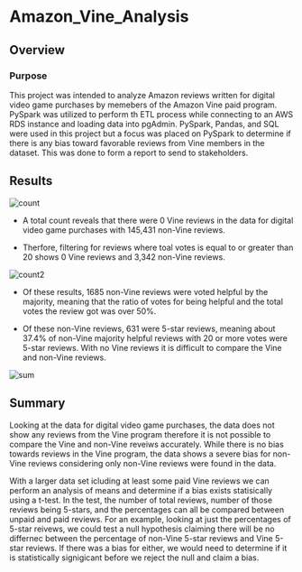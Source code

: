 # Amazon_Vine_Analysis

## Overview

### Purpose

This project was intended to analyze Amazon reviews written for digital video game purchases by memebers of the Amazon Vine paid program. PySpark was utilized to perform th ETL process while connecting to an AWS RDS instance and loading data into pgAdmin. PySpark, Pandas, and SQL were used in this project but a focus was placed on PySpark to determine if there is any bias toward favorable reviews from Vine members in the dataset. This was done to form a report to send to stakeholders. 

## Results

![count](https://user-images.githubusercontent.com/94864663/164930952-842abb91-0405-41d3-971c-5ced38e0a0c6.png)

- A total count reveals that there were 0 Vine reviews in the data for digital video game purchases with 145,431 non-Vine reviews. 



- Therfore, filtering for reviews where toal votes is equal to or greater than 20 shows 0 Vine reviews and 3,342 non-Vine reviews. 

![count2](https://user-images.githubusercontent.com/94864663/164932099-7e4a23df-e1c1-47aa-81a1-41e291949ca1.png)

- Of these results, 1685 non-Vine reviews were voted helpful by the majority, meaning that the ratio of votes for being helpful and the total votes the review got was over 50%. 

- Of these non-Vine reviews, 631 were 5-star reviews, meaning about 37.4% of non-Vine majority helpful reviews with 20 or more votes were 5-star reviews. With no Vine reviews it is difficult to compare the Vine and non-Vine reviews. 

![sum](https://user-images.githubusercontent.com/94864663/164932563-1e3afef4-a3f2-499c-837a-83fbf9d65fde.png)



## Summary

Looking at the data for digital video game purchases, the data does not show any reviews from the Vine program therefore it is not possible to compare the Vine and non-Vine reveiws accurately. While there is no bias towards reviews in the Vine program, the data shows a severe bias for non-Vine reviews considering only non-Vine reviews were found in the data. 

With a larger data set icluding at least some paid Vine reviews we can perform an analysis of means and determine if a bias exists statisically using a t-test. In the test, the number of total reviews, number of those reviews being 5-stars, and the percentages can all be compared between unpaid and paid reviews. For an example, looking at just the percentages of 5-star reivews, we could test a null hypothesis claiming there will be no differnec between the percentage of non-Vine 5-star reviews and Vine 5-star reviews. If there was a bias for either, we would need to determine if it is statistically signigicant before we reject the null and claim a bias. 
